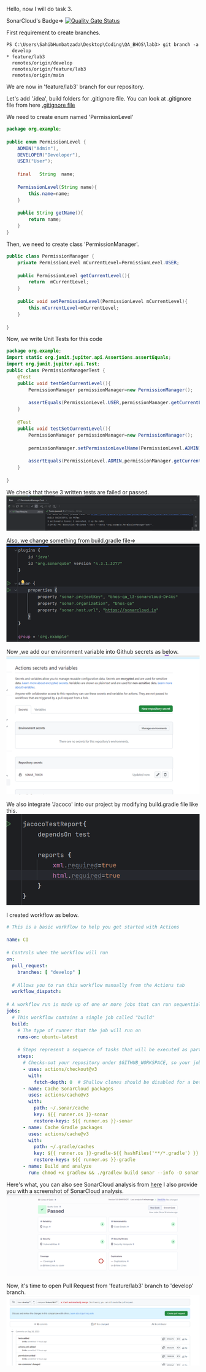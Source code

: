 Hello, now I will do task 3.

SonarCloud's Badge=>
[![Quality Gate Status](https://sonarcloud.io/api/project_badges/measure?project=bhos-qa_l3-sonarcloud-Dr4ks&metric=alert_status)](https://sonarcloud.io/summary/new_code?id=bhos-qa_l3-sonarcloud-Dr4ks)

First requirement to create branches.
```ecma script level 4
PS C:\Users\SahibHumbatzada\Desktop\Coding\QA_BHOS\lab3> git branch -a
  develop
* feature/lab3
  remotes/origin/develop
  remotes/origin/feature/lab3
  remotes/origin/main

```

We are now in 'feature/lab3' branch for our repository.

Let's add '.idea', build folders for .gitignore file.
You can look at .gitignore file from here [.gitignore file](.gitignore)

We need to create enum named 'PermissionLevel'
```java
package org.example;

public enum PermissionLevel {
    ADMIN("Admin"),
    DEVELOPER("Developer"),
    USER("User");

    final   String  name;

    PermissionLevel(String name){
        this.name=name;
    }

    public String getName(){
        return name;
    }
}

```

Then, we need to create class 'PermissionManager'.
```java
public class PermissionManager {
    private PermissionLevel mCurrentLevel=PermissionLevel.USER;

    public PermissionLevel getCurrentLevel(){
        return  mCurrentLevel;
    }

    public void setPermissionLevel(PermissionLevel mCurrentLevel){
        this.mCurrentLevel=mCurrentLevel;
    }
    
}
```

Now, we write Unit Tests for this code
```java
package org.example;
import static org.junit.jupiter.api.Assertions.assertEquals;
import org.junit.jupiter.api.Test;
public class PermissionManagerTest {
    @Test
    public void testGetCurrentLevel(){
        PermissionManager permissionManager=new PermissionManager();

        assertEquals(PermissionLevel.USER,permissionManager.getCurrentLevel());
    }

    @Test
    public void testSetCurrentLevel(){
        PermissionManager permissionManager=new PermissionManager();

        permissionManager.setPermissionLevelName(PermissionLevel.ADMIN);

        assertEquals(PermissionLevel.ADMIN,permissionManager.getCurrentLevel());
    }
    
}
```

We check that these 3 written tests are failed or passed.
![Test](image/img.png)



Also, we change something from build.gradle file=>
![img_1.png](image/img2.png)

Now ,we add our environment variable into Github secrets as below.
![img.png](image/img1.png)

We also integrate 'Jacoco' into our project by modifying build.gradle file like this.
![img_3.png](image/img3.png)

I created workflow as below.
```yaml
# This is a basic workflow to help you get started with Actions

name: CI

# Controls when the workflow will run
on:
  pull_request:
    branches: [ "develop" ]

  # Allows you to run this workflow manually from the Actions tab
  workflow_dispatch:

# A workflow run is made up of one or more jobs that can run sequentially or in parallel
jobs:
  # This workflow contains a single job called "build"
  build:
    # The type of runner that the job will run on
    runs-on: ubuntu-latest

    # Steps represent a sequence of tasks that will be executed as part of the job
    steps:
      # Checks-out your repository under $GITHUB_WORKSPACE, so your job can access it
      - uses: actions/checkout@v3
        with:
          fetch-depth: 0  # Shallow clones should be disabled for a better relevancy of analysis
      - name: Cache SonarCloud packages
        uses: actions/cache@v3
        with:
          path: ~/.sonar/cache
          key: ${{ runner.os }}-sonar
          restore-keys: ${{ runner.os }}-sonar
      - name: Cache Gradle packages
        uses: actions/cache@v3
        with:
          path: ~/.gradle/caches
          key: ${{ runner.os }}-gradle-${{ hashFiles('**/*.gradle') }}
          restore-keys: ${{ runner.os }}-gradle
      - name: Build and analyze
        run: chmod +x gradlew && ./gradlew build sonar --info -D sonar.quality-gate.wait=true
```

Here's what, you can also see SonarCloud analysis from [here](https://sonarcloud.io/summary/overall?id=bhos-qa_l3-sonarcloud-Dr4ks)
I also provide you with a screenshot of SonarCloud analysis.
![image](image/img4.png)


Now, it's time to open Pull Request from 'feature/lab3' branch to 'develop' branch.
![img.png](image/img5.png)

